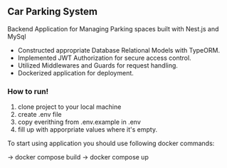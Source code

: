Car Parking System
-------------------

Backend Application for Managing Parking spaces built with Nest.js and MySql

* Constructed appropriate Database Relational Models with TypeORM.
* Implemented JWT Authorization for secure access control.
* Utilized Middlewares and Guards for request handling.
* Dockerized application for deployment.


### How to run!

1. clone project to your local machine
2. create .env file 
3. copy everithing from .env.example in .env
4. fill up with apporpriate values where it's empty.

To start using application you should use following docker commands:

-> docker compose build -> docker compose up
